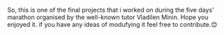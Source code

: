 So, this is one of the final projects that i worked on during the five days' marathon organised by the well-known tutor Vladilen Minin. Hope you enjoyed it. if you have any ideas of modufying it feel free to contribute.😊
